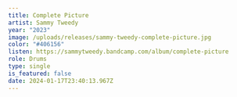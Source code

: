 ```yaml
---
title: Complete Picture
artist: Sammy Tweedy
year: "2023"
image: /uploads/releases/sammy-tweedy-complete-picture.jpg
color: "#406156"
listen: https://sammytweedy.bandcamp.com/album/complete-picture
role: Drums
type: single
is_featured: false
date: 2024-01-17T23:40:13.967Z
---
```

